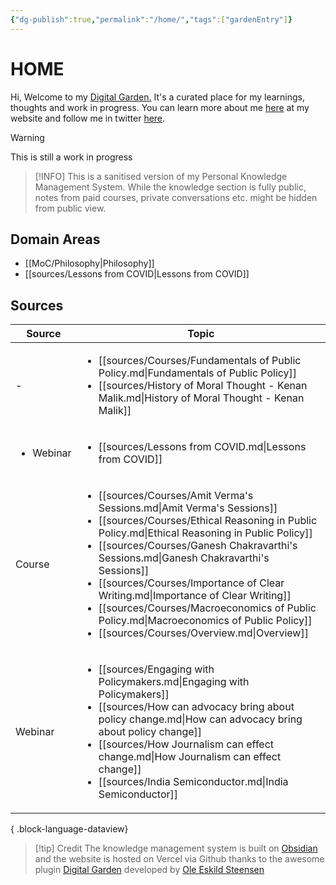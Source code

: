 ```yaml
---
{"dg-publish":true,"permalink":"/home/","tags":["gardenEntry"]}
---
```



# HOME

Hi, 
Welcome to my [Digital Garden.](https://web.archive.org/web/20221112021127/https://maggieappleton.com/garden-history) It's a curated place for my learnings, thoughts and work in progress. You can learn more about me [here](https://santhoshsaravanan.in/) at my website and follow me in twitter [here](https://twitter.com/santhosh_srvnn).    

> [!warning] 
> This is still a work in progress

> [!INFO] 
> This is a sanitised version of my Personal Knowledge Management System. While the knowledge section is fully public, notes from paid courses, private conversations etc. might be hidden from public view. 
>  

## Domain Areas
- [[MoC/Philosophy\|Philosophy]]
- [[sources/Lessons from COVID\|Lessons from COVID]]

## Sources
| Source                    | Topic                                                                                                                                                                                                                                                                                                                                                                                                                                                                                                                                     |
| ------------------------- | ----------------------------------------------------------------------------------------------------------------------------------------------------------------------------------------------------------------------------------------------------------------------------------------------------------------------------------------------------------------------------------------------------------------------------------------------------------------------------------------------------------------------------------------- |
| \-                        | <ul><li>[[sources/Courses/Fundamentals of Public Policy.md\\|Fundamentals of Public Policy]]</li><li>[[sources/History of Moral Thought - Kenan Malik.md\\|History of Moral Thought - Kenan Malik]]</li></ul>                                                                                                                                                                                                                                                                                                                             |
| <ul><li>Webinar</li></ul> | <ul><li>[[sources/Lessons from COVID.md\\|Lessons from COVID]]</li></ul>                                                                                                                                                                                                                                                                                                                                                                                                                                                                  |
| Course                    | <ul><li>[[sources/Courses/Amit Verma's Sessions.md\\|Amit Verma's Sessions]]</li><li>[[sources/Courses/Ethical Reasoning in Public Policy.md\\|Ethical Reasoning in Public Policy]]</li><li>[[sources/Courses/Ganesh Chakravarthi's Sessions.md\\|Ganesh Chakravarthi's Sessions]]</li><li>[[sources/Courses/Importance of Clear Writing.md\\|Importance of Clear Writing]]</li><li>[[sources/Courses/Macroeconomics of Public Policy.md\\|Macroeconomics of Public Policy]]</li><li>[[sources/Courses/Overview.md\\|Overview]]</li></ul> |
| Webinar                   | <ul><li>[[sources/Engaging with Policymakers.md\\|Engaging with Policymakers]]</li><li>[[sources/How can advocacy bring about policy change.md\\|How can advocacy bring about policy change]]</li><li>[[sources/How Journalism can effect change.md\\|How Journalism can effect change]]</li><li>[[sources/India Semiconductor.md\\|India Semiconductor]]</li></ul>                                                                                                                                                                       |

{ .block-language-dataview}

> [!tip] Credit
> The knowledge management system is built on [Obsidian](https://obsidian.md/) and the website is hosted on Vercel via Github thanks to the awesome plugin [Digital Garden](https://github.com/oleeskild/obsidian-digital-garden) developed by [Ole Eskild Steensen](https://ko-fi.com/oleeskild)